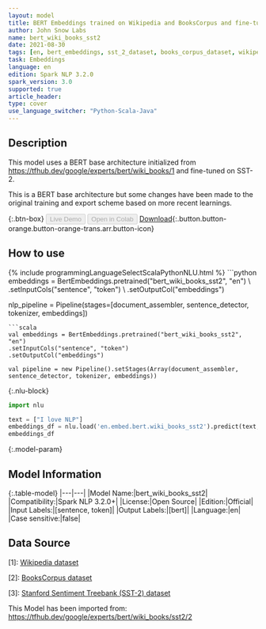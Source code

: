 ```yaml
---
layout: model
title: BERT Embeddings trained on Wikipedia and BooksCorpus and fine-tuned on SST-2
author: John Snow Labs
name: bert_wiki_books_sst2
date: 2021-08-30
tags: [en, bert_embeddings, sst_2_dataset, books_corpus_dataset, wikipedia_dataset, open_source]
task: Embeddings
language: en
edition: Spark NLP 3.2.0
spark_version: 3.0
supported: true
article_header:
type: cover
use_language_switcher: "Python-Scala-Java"
---
```


## Description

This model uses a BERT base architecture initialized from https://tfhub.dev/google/experts/bert/wiki_books/1 and fine-tuned on SST-2.

This is a BERT base architecture but some changes have been made to the original training and export scheme based on more recent learnings.

{:.btn-box}
<button class="button button-orange" disabled>Live Demo</button>
<button class="button button-orange" disabled>Open in Colab</button>
[Download](https://s3.amazonaws.com/auxdata.johnsnowlabs.com/public/models/bert_wiki_books_sst2_en_3.2.0_3.0_1630322384133.zip){:.button.button-orange.button-orange-trans.arr.button-icon}

## How to use



<div class="tabs-box" markdown="1">
{% include programmingLanguageSelectScalaPythonNLU.html %}
```python
embeddings = BertEmbeddings.pretrained("bert_wiki_books_sst2", "en") \
.setInputCols("sentence", "token") \
.setOutputCol("embeddings")

nlp_pipeline = Pipeline(stages=[document_assembler, sentence_detector, tokenizer, embeddings])
```
```scala
val embeddings = BertEmbeddings.pretrained("bert_wiki_books_sst2", "en")
.setInputCols("sentence", "token")
.setOutputCol("embeddings")

val pipeline = new Pipeline().setStages(Array(document_assembler, sentence_detector, tokenizer, embeddings))
```

{:.nlu-block}
```python
import nlu

text = ["I love NLP"]
embeddings_df = nlu.load('en.embed.bert.wiki_books_sst2').predict(text, output_level='token')
embeddings_df
```
</div>

{:.model-param}
## Model Information

{:.table-model}
|---|---|
|Model Name:|bert_wiki_books_sst2|
|Compatibility:|Spark NLP 3.2.0+|
|License:|Open Source|
|Edition:|Official|
|Input Labels:|[sentence, token]|
|Output Labels:|[bert]|
|Language:|en|
|Case sensitive:|false|

## Data Source

[1]: [Wikipedia dataset](https://dumps.wikimedia.org/)

[2]: [BooksCorpus dataset](http://yknzhu.wixsite.com/mbweb)

[3]: [Stanford Sentiment Treebank (SST-2) dataset](https://nlp.stanford.edu/sentiment/index.html)

This Model has been imported from: https://tfhub.dev/google/experts/bert/wiki_books/sst2/2